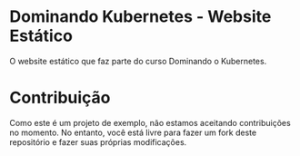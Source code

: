 # Dominando Kubernetes - Website Estático
O website estático que faz parte do curso Dominando o Kubernetes.

# Contribuição
Como este é um projeto de exemplo, não estamos aceitando contribuições no momento. No entanto, você está livre para fazer um fork deste repositório e fazer suas próprias modificações.

